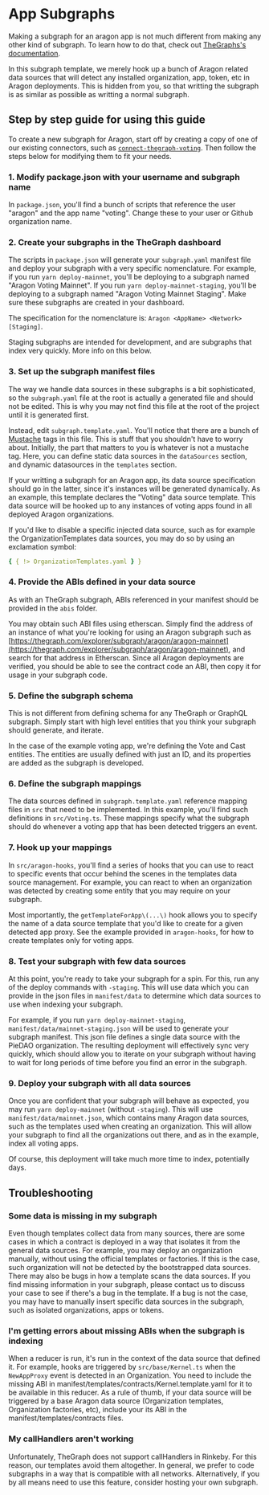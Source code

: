 # App Subgraphs

Making a subgraph for an aragon app is not much different from making any other kind of subgraph. To learn how to do that, check out [TheGraphs's documentation](https://thegraph.com/docs).

In this subgraph template, we merely hook up a bunch of Aragon related data sources that will detect any installed organization, app, token, etc in Aragon deployments. This is hidden from you, so that writting the subgraph is as similar as possible as writting a normal subgraph.

## Step by step guide for using this guide

To create a new subgraph for Aragon, start off by creating a copy of one of our existing connectors, such as [`connect-thegraph-voting`](https://github.com/aragon/connect/tree/master/packages/connect-thegraph-voting). Then follow the steps below for modifying them to fit your needs.

### 1. Modify package.json with your username and subgraph name

In `package.json`, you'll find a bunch of scripts that reference the user "aragon" and the app name "voting". Change these to your user or Github organization name.

### 2. Create your subgraphs in the TheGraph dashboard

The scripts in `package.json` will generate your `subgraph.yaml` manifest file and deploy your subgraph with a very specific nomenclature. For example, if you run `yarn deploy-mainnet`, you'll be deploying to a subgraph named "Aragon Voting Mainnet". If you run `yarn deploy-mainnet-staging`, you'll be deploying to a subgraph named "Aragon Voting Mainnet Staging". Make sure these subgraphs are created in your dashboard.

The specification for the nomenclature is: `Aragon <AppName> <Network> [Staging]`.

Staging subgraphs are intended for development, and are subgraphs that index very quickly. More info on this below.

### 3. Set up the subgraph manifest files

The way we handle data sources in these subgraphs is a bit sophisticated, so the `subgraph.yaml` file at the root is actually a generated file and should not be edited. This is why you may not find this file at the root of the project until it is generated first.

Instead, edit `subgraph.template.yaml`. You'll notice that there are a bunch of [Mustache](https://mustache.github.io) tags in this file. This is stuff that you shouldn't have to worry about. Initially, the part that matters to you is whatever is not a mustache tag. Here, you can define static data sources in the `dataSources` section, and dynamic datasources in the `templates` section.

If your writting a subgraph for an Aragon app, its data source specification should go in the latter, since it's instances will be generated dynamically. As an example, this template declares the "Voting" data source template. This data source will be hooked up to any instances of voting apps found in all deployed Aragon organizations.

If you'd like to disable a specific injected data source, such as for example the OrganizationTemplates data sources, you may do so by using an exclamation symbol:

```yaml
{ { !> OrganizationTemplates.yaml } }
```

### 4. Provide the ABIs defined in your data source

As with an TheGraph subgraph, ABIs referenced in your manifest should be provided in the `abis` folder.

You may obtain such ABI files using etherscan. Simply find the address of an instance of what you're looking for using an Aragon subgraph such as [https://thegraph.com/explorer/subgraph/aragon/aragon-mainnet](https://thegraph.com/explorer/subgraph/aragon/aragon-mainnet), and search for that address in Etherscan. Since all Aragon deployments are verified, you should be able to see the contract code an ABI, then copy it for usage in your subgraph code.

### 5. Define the subgraph schema

This is not different from defining schema for any TheGraph or GraphQL subgraph. Simply start with high level entities that you think your subgraph should generate, and iterate.

In the case of the example voting app, we're defining the Vote and Cast entities. The entities are usually defined with just an ID, and its properties are added as the subgraph is developed.

### 6. Define the subgraph mappings

The data sources defined in `subgraph.template.yaml` reference mapping files in `src` that need to be implemented. In this example, you'll find such definitions in `src/Voting.ts`. These mappings specify what the subgraph should do whenever a voting app that has been detected triggers an event.

### 7. Hook up your mappings

In `src/aragon-hooks`, you'll find a series of hooks that you can use to react to specific events that occur behind the scenes in the templates data source management. For example, you can react to when an organization was detected by creating some entity that you may require on your subgraph.

Most importantly, the `getTemplateForApp\(...\)` hook allows you to specify the name of a data source template that you'd like to create for a given detected app proxy. See the example provided in `aragon-hooks`, for how to create templates only for voting apps.

### 8. Test your subgraph with few data sources

At this point, you're ready to take your subgraph for a spin. For this, run any of the deploy commands with `-staging`. This will use data which you can provide in the json files in `manifest/data` to determine which data sources to use when indexing your subgraph.

For example, if you run `yarn deploy-mainnet-staging`, `manifest/data/mainnet-staging.json` will be used to generate your subgraph manifest. This json file defines a single data source with the PieDAO organization. The resulting deployment will effectively sync very quickly, which should allow you to iterate on your subgraph without having to wait for long periods of time before you find an error in the subgraph.

### 9. Deploy your subgraph with all data sources

Once you are confident that your subgraph will behave as expected, you may run `yarn deploy-mainnet` \(without `-staging`\). This will use `manifest/data/mainnet.json`, which contains many Aragon data sources, such as the templates used when creating an organization. This will allow your subgraph to find all the organizations out there, and as in the example, index all voting apps.

Of course, this deployment will take much more time to index, potentially days.

## Troubleshooting

### Some data is missing in my subgraph

Even though templates collect data from many sources, there are some cases in which a contract is deployed in a way that isolates it from the general data sources. For example, you may deploy an organization manually, without using the official templates or factories. If this is the case, such organization will not be detected by the bootstrapped data sources. There may also be bugs in how a template scans the data sources. If you find missing information in your subgraph, please contact us to discuss your case to see if there's a bug in the template. If a bug is not the case, you may have to manually insert specific data sources in the subgraph, such as isolated organizations, apps or tokens.

### I'm getting errors about missing ABIs when the subgraph is indexing

When a reducer is run, it's run in the context of the data source that defined it. For example, hooks are triggered by `src/base/Kernel.ts` when the `NewAppProxy` event is detected in an Organization. You need to include the missing ABI in manifest/templates/contracts/Kernel.template.yaml for it to be available in this reducer. As a rule of thumb, if your data source will be triggered by a base Aragon data source (Organization templates, Organization factories, etc), include your its ABI in the manifest/templates/contracts files.

### My callHandlers aren't working

Unfortunately, TheGraph does not support callHandlers in Rinkeby. For this reason, our templates avoid them altogether. In general, we prefer to code subgraphs in a way that is compatible with all networks. Alternatively, if you by all means need to use this feature, consider hosting your own subgraph.
